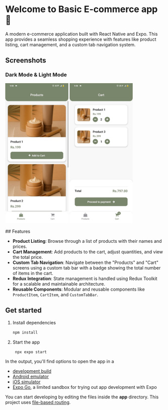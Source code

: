 # Welcome to Basic E-commerce app 👋

A modern e-commerce application built with React Native and Expo. This app provides a seamless shopping experience with features like product listing, cart management, and a custom tab navigation system.

## Screenshots
### Dark Mode & Light Mode
<p float="left">
  <img src="assets/images/s1.jpg" width="200" />
  <img src="assets/images/s2.jpg" width="200" />
</p>
## Features

- **Product Listing**: Browse through a list of products with their names and prices.
- **Cart Management**: Add products to the cart, adjust quantities, and view the total price.
- **Custom Tab Navigation**: Navigate between the "Products" and "Cart" screens using a custom tab bar with a badge showing the total number of items in the cart.
- **Redux Integration**: State management is handled using Redux Toolkit for a scalable and maintainable architecture.
- **Reusable Components**: Modular and reusable components like `ProductItem`, `CartItem`, and `CustomTabBar`.


## Get started

1. Install dependencies

   ```bash
   npm install
   ```

2. Start the app

   ```bash
    npx expo start
   ```

In the output, you'll find options to open the app in a

- [development build](https://docs.expo.dev/develop/development-builds/introduction/)
- [Android emulator](https://docs.expo.dev/workflow/android-studio-emulator/)
- [iOS simulator](https://docs.expo.dev/workflow/ios-simulator/)
- [Expo Go](https://expo.dev/go), a limited sandbox for trying out app development with Expo

You can start developing by editing the files inside the **app** directory. This project uses [file-based routing](https://docs.expo.dev/router/introduction).

